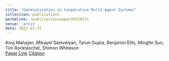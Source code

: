 ```yaml
---
title: "Generalization in Cooperative Multi-Agent Systems"
collection: publications
permalink: /publication/paper20220131
venue: 'arxiv'
date: 2022-01-31
---
```

Anuj Mahajan, Mikayel Samvelyan, Tarun Gupta, Benjamin Ellis, Mingfei Sun, Tim Rocktäschel, Shimon Whiteson\
[Paper Link](http://anuj-mahajan.github.io/files/genmas.pdf)    [Citation](/bibtex/paper12.html)